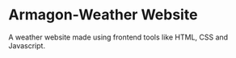# Armagon-Weather Website
A weather website made using frontend tools like HTML, CSS and Javascript.
